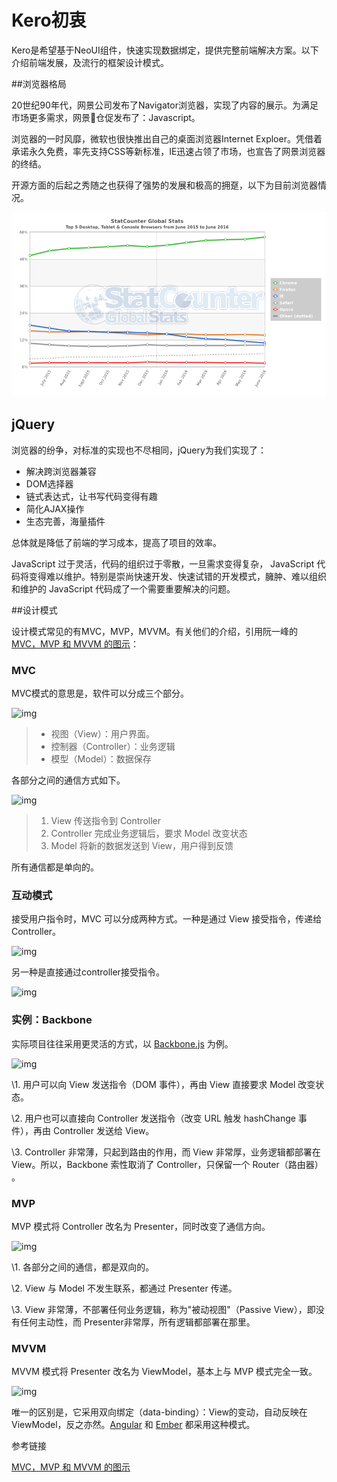 # Kero初衷

Kero是希望基于NeoUI组件，快速实现数据绑定，提供完整前端解决方案。以下介绍前端发展，及流行的框架设计模式。



##浏览器格局

20世纪90年代，网景公司发布了Navigator浏览器，实现了内容的展示。为满足市场更多需求，网景仓促发布了：Javascript。

浏览器的一时风靡，微软也很快推出自己的桌面浏览器Internet Exploer。凭借着承诺永久免费，率先支持CSS等新标准，IE迅速占领了市场，也宣告了网景浏览器的终结。

开源方面的后起之秀随之也获得了强势的发展和极高的拥趸，以下为目前浏览器情况。

![浏览器市场占有率](/assets/static/img/all/mainbrowser.png)



## jQuery

浏览器的纷争，对标准的实现也不尽相同，jQuery为我们实现了：

* 解决跨浏览器兼容
* DOM选择器
* 链式表达式，让书写代码变得有趣
* 简化AJAX操作
* 生态完善，海量插件

总体就是降低了前端的学习成本，提高了项目的效率。

JavaScript 过于灵活，代码的组织过于零散，一旦需求变得复杂， JavaScript 代码将变得难以维护。特别是崇尚快速开发、快速试错的开发模式，臃肿、难以组织和维护的 JavaScript 代码成了一个需要重要解决的问题。



##设计模式

设计模式常见的有MVC，MVP，MVVM。有关他们的介绍，引用阮一峰的[MVC，MVP 和 MVVM 的图示](http://www.ruanyifeng.com/blog/2015/02/mvcmvp_mvvm.html)：

### MVC

MVC模式的意思是，软件可以分成三个部分。

![img](http://image.beekka.com/blog/2015/bg2015020104.png)

> - 视图（View）：用户界面。
> - 控制器（Controller）：业务逻辑
> - 模型（Model）：数据保存

各部分之间的通信方式如下。

![img](http://image.beekka.com/blog/2015/bg2015020105.png)

> 1. View 传送指令到 Controller
> 2. Controller 完成业务逻辑后，要求 Model 改变状态
> 3. Model 将新的数据发送到 View，用户得到反馈

所有通信都是单向的。

### 互动模式

接受用户指令时，MVC 可以分成两种方式。一种是通过 View 接受指令，传递给 Controller。

![img](http://image.beekka.com/blog/2015/bg2015020106.png)

另一种是直接通过controller接受指令。

![img](http://image.beekka.com/blog/2015/bg2015020107.png)

### 实例：Backbone

实际项目往往采用更灵活的方式，以 [Backbone.js](http://documentcloud.github.com/backbone) 为例。

![img](http://image.beekka.com/blog/2015/bg2015020108.png)

\1. 用户可以向 View 发送指令（DOM 事件），再由 View 直接要求 Model 改变状态。

\2. 用户也可以直接向 Controller 发送指令（改变 URL 触发 hashChange 事件），再由 Controller 发送给 View。

\3. Controller 非常薄，只起到路由的作用，而 View 非常厚，业务逻辑都部署在 View。所以，Backbone 索性取消了 Controller，只保留一个 Router（路由器） 。

### MVP

MVP 模式将 Controller 改名为 Presenter，同时改变了通信方向。

![img](http://image.beekka.com/blog/2015/bg2015020109.png)

\1. 各部分之间的通信，都是双向的。

\2. View 与 Model 不发生联系，都通过 Presenter 传递。

\3. View 非常薄，不部署任何业务逻辑，称为"被动视图"（Passive View），即没有任何主动性，而 Presenter非常厚，所有逻辑都部署在那里。

### MVVM

MVVM 模式将 Presenter 改名为 ViewModel，基本上与 MVP 模式完全一致。

![img](http://image.beekka.com/blog/2015/bg2015020110.png)

唯一的区别是，它采用双向绑定（data-binding）：View的变动，自动反映在 ViewModel，反之亦然。[Angular](https://angularjs.org/) 和 [Ember](http://emberjs.com/) 都采用这种模式。



参考链接

[MVC，MVP 和 MVVM 的图示](http://www.ruanyifeng.com/blog/2015/02/mvcmvp_mvvm.html)
